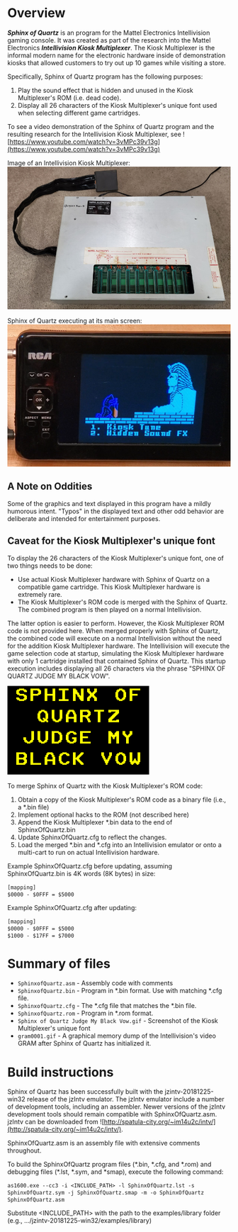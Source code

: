 # Overview
**_Sphinx of Quartz_** is an program for the Mattel Electronics Intellivision gaming console.  It was created as part of the research into the Mattel Electronics **_Intellivision Kiosk Multiplexer_**.  The Kiosk Multiplexer is the informal modern name for the electronic hardware inside of demonstration kiosks that allowed customers to try out up 10 games while visiting a store.

Specifically, Sphinx of Quartz program has the following purposes:
1.  Play the sound effect that is hidden and unused in the Kiosk Multiplexer's ROM (i.e. dead code).
2.  Display all 26 characters of the Kiosk Multiplexer's unique font used when selecting different game cartridges.

To see a video demonstration of the Sphinx of Quartz program and the resulting research for the Intellivision Kiosk Multiplexer, see ![https://www.youtube.com/watch?v=3vMPc39v13g](https://www.youtube.com/watch?v=3vMPc39v13g)

Image of an Intellivision Kiosk Multiplexer:
![image of an Intellivision Kiosk Multiplexer](/Intellivision%20Kiosk%20Multiplexer.jpg)

Sphinx of Quartz executing at its main screen:
![image of Sphinx of Quartz executing](Sphinx%20of%20Quartz%20Executing.png)

## A Note on Oddities
Some of the graphics and text displayed in this program have a mildly humorous intent.  "Typos" in the displayed text and other odd behavior are deliberate and intended for entertainment purposes.

## Caveat for the Kiosk Multiplexer's unique font
To display the 26 characters of the Kiosk Multiplexer's unique font, one of two things needs to be done:
- Use actual Kiosk Multiplexer hardware with Sphinx of Quartz on a compatible game cartridge.  This Kiosk Multiplexer hardware is extremely rare.
- The Kiosk Multiplexer's ROM code is merged with the Sphinx of Quartz.  The combined program is then played on a normal Intellivision.

The latter option is easier to perform.  However, the Kiosk Multiplexer ROM code is not provided here.  When merged properly with Sphinx of Quartz, the combined code will execute on a normal Intellivision without the need for the addition Kiosk Multiplexer hardware.  The Intellivision will execute the game selection code at startup, simulating the Kiosk Multiplexer hardware with only 1 cartridge installed that contained Sphinx of Quartz.  This startup execution includes displaying all 26 characters via the phrase "SPHINX OF QUARTZ JUDGE MY BLACK VOW".

![image of unique font](/Sphinx%20of%20Quartz%20Judge%20My%20Black%20Vow.gif)

To merge Sphinx of Quartz with the Kiosk Multiplexer's ROM code:
1.  Obtain a copy of the Kiosk Multiplexer's ROM code as a binary file (i.e., a \*.bin file)
2.  Implement optional hacks to the ROM (not described here)
3.  Append the Kiosk Multiplexer \*.bin data to the end of SphinxOfQuartz.bin
4.  Update SphinxOfQuartz.cfg to reflect the changes.
5.  Load the merged \*.bin and \*.cfg into an Intellivision emulator or onto a multi-cart to run on actual Intellivision hardware.

Example SphinxOfQuartz.cfg before updating, assuming SphinxOfQuartz.bin is 4K words (8K bytes) in size:
```
[mapping]
$0000 - $0FFF = $5000
```

Example SphinxOfQuartz.cfg after updating:
```
[mapping]
$0000 - $0FFF = $5000
$1000 - $17FF = $7000
```

# Summary of files
- `SphinxofQuartz.asm` - Assembly code with comments
- `SphinxofQuartz.bin` - Program in \*.bin format.  Use with matching \*.cfg file.
- `SphinxofQuartz.cfg` - The \*.cfg file that matches the \*.bin file.
- `SphinxofQuartz.rom` - Program in \*.rom format.
- `Sphinx of Quartz Judge My Black Vow.gif` - Screenshot of the Kiosk Multiplexer's unique font
- `gram0001.gif` - A graphical memory dump of the Intellivision's video GRAM after Sphinx of Quartz has initialized it.


# Build instructions
Sphinx of Quartz has been successfully built with the jzintv-20181225-win32 release of the jzIntv emulator.  The jzIntv emulator include a number of development tools, including an assembler.  Newer versions of the jzIntv development tools should remain compatible with SphinxOfQuartz.asm.  jzIntv can be downloaded from ![http://spatula-city.org/~im14u2c/intv/](http://spatula-city.org/~im14u2c/intv/). 

SphinxOfQuartz.asm is an assembly file with extensive comments throughout.

To build the SphinxOfQuartz program files (\*.bin, \*.cfg, and \*.rom) and debugging files (\*.lst, \*.sym, and \*smap), execute the following command:
```
as1600.exe --cc3 -i <INCLUDE_PATH> -l SphinxOfQuartz.lst -s SphinxOfQuartz.sym -j SphinxOfQuartz.smap -m -o SphinxOfQuartz SphinxOfQuartz.asm
```
Substitute <INCLUDE_PATH> with the path to the examples/library folder (e.g., .../jzintv-20181225-win32/examples/library)

